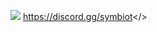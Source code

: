 ![](https://cdn.discordapp.com/attachments/1133511255974477864/1228980572777611264/MOTD-MORDHAU-6.png?ex=662e0459&is=661b8f59&hm=1c59d60c11ade5d6e0f2dc7913e8863d3e4a6147a746e4deb9bc39b64e979f61&)                                                                              <a id="Serveur discord Multi Gaming français - Rejoins nous !">https://discord.gg/symbiot</>
